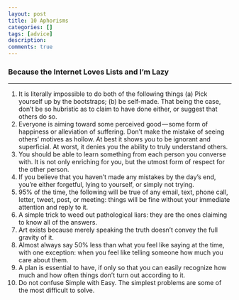 ```yaml
---
layout: post
title: 10 Aphorisms
categories: []
tags: [advice]
description: 
comments: true
---
```


### Because the Internet Loves Lists and I’m Lazy

* * *

  1. It is literally impossible to do both of the following things (a) Pick yourself up by the bootstraps; (b) be self-made. That being the case, don’t be so hubristic as to claim to have done either, or suggest that others do so.
  2. Everyone is aiming toward some perceived good — some form of happiness or alleviation of suffering. Don’t make the mistake of seeing others’ motives as hollow. At best it shows you to be ignorant and superficial. At worst, it denies you the ability to truly understand others.
  3. You should be able to learn something from each person you converse with. It is not only enriching for you, but the utmost form of respect for the other person.
  4. If you believe that you haven’t made any mistakes by the day’s end, you’re either forgetful, lying to yourself, or simply not trying.
  5. 95% of the time, the following will be true of any email, text, phone call, letter, tweet, post, or meeting: things will be fine without your immediate attention and reply to it.
  6. A simple trick to weed out pathological liars: they are the ones claiming to know all of the answers.
  7. Art exists because merely speaking the truth doesn’t convey the full gravity of it.
  8. Almost always say 50% less than what you feel like saying at the time, with one exception: when you feel like telling someone how much you care about them.
  9. A plan is essential to have, if only so that you can easily recognize how much and how often things don’t turn out according to it.
  10. Do not confuse Simple with Easy. The simplest problems are some of the most difficult to solve.


